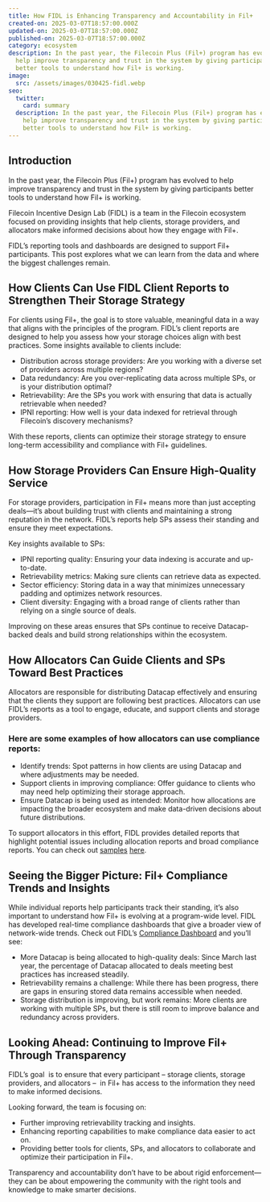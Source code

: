 ```yaml
---
title: How FIDL is Enhancing Transparency and Accountability in Fil+
created-on: 2025-03-07T18:57:00.000Z
updated-on: 2025-03-07T18:57:00.000Z
published-on: 2025-03-07T18:57:00.000Z
category: ecosystem
description: In the past year, the Filecoin Plus (Fil+) program has evolved to
  help improve transparency and trust in the system by giving participants
  better tools to understand how Fil+ is working. 
image:
  src: /assets/images/030425-fidl.webp
seo:
  twitter:
    card: summary
  description: In the past year, the Filecoin Plus (Fil+) program has evolved to
    help improve transparency and trust in the system by giving participants
    better tools to understand how Fil+ is working.
---
```

## Introduction

In the past year, the Filecoin Plus (Fil+) program has evolved to help improve transparency and trust in the system by giving participants better tools to understand how Fil+ is working. 

Filecoin Incentive Design Lab (FIDL) is a team in the Filecoin ecosystem focused on providing insights that help clients, storage providers, and allocators make informed decisions about how they engage with Fil+.

FIDL’s reporting tools and dashboards are designed to support Fil+ participants. This post explores what we can learn from the data and where the biggest challenges remain.

## How Clients Can Use FIDL Client Reports to Strengthen Their Storage Strategy

For clients using Fil+, the goal is to store valuable, meaningful data in a way that aligns with the principles of the program. FIDL’s client reports are designed to help you assess how your storage choices align with best practices. Some insights available to clients include:

* Distribution across storage providers: Are you working with a diverse set of providers across multiple regions?
* Data redundancy: Are you over-replicating data across multiple SPs, or is your distribution optimal?
* Retrievability: Are the SPs you work with ensuring that data is actually retrievable when needed?
* IPNI reporting: How well is your data indexed for retrieval through Filecoin’s discovery mechanisms?

With these reports, clients can optimize their storage strategy to ensure long-term accessibility and compliance with Fil+ guidelines.

## How Storage Providers Can Ensure High-Quality Service

For storage providers, participation in Fil+ means more than just accepting deals—it’s about building trust with clients and maintaining a strong reputation in the network. FIDL’s reports help SPs assess their standing and ensure they meet expectations.

Key insights available to SPs:

* IPNI reporting quality: Ensuring your data indexing is accurate and up-to-date.
* Retrievability metrics: Making sure clients can retrieve data as expected.
* Sector efficiency: Storing data in a way that minimizes unnecessary padding and optimizes network resources.
* Client diversity: Engaging with a broad range of clients rather than relying on a single source of deals.

Improving on these areas ensures that SPs continue to receive Datacap-backed deals and build strong relationships within the ecosystem.

## How Allocators Can Guide Clients and SPs Toward Best Practices

Allocators are responsible for distributing Datacap effectively and ensuring that the clients they support are following best practices. Allocators can use FIDL’s reports as a tool to engage, educate, and support clients and storage providers.

### Here are some examples of how allocators can use compliance reports:

* Identify trends: Spot patterns in how clients are using Datacap and where adjustments may be needed.
* Support clients in improving compliance: Offer guidance to clients who may need help optimizing their storage approach.
* Ensure Datacap is being used as intended: Monitor how allocations are impacting the broader ecosystem and make data-driven decisions about future distributions.

To support allocators in this effort, FIDL provides detailed reports that highlight potential issues including allocation reports and broad compliance reports. You can check out [samples](https://datacapstats.io/allocators/f03019942/reports/857543ca-01cd-4e36-ba04-79e77d13759f) [here](https://compliance.allocator.tech/report/f03018494/1740128613/report.md).

## Seeing the Bigger Picture: Fil+ Compliance Trends and Insights

While individual reports help participants track their standing, it’s also important to understand how Fil+ is evolving at a program-wide level. FIDL has developed real-time compliance dashboards that give a broader view of network-wide trends. Check out FIDL’s [Compliance Dashboard](https://datacapstats.io/compliance-data-portal) and you’ll see:

* More Datacap is being allocated to high-quality deals: Since March last year, the percentage of Datacap allocated to deals meeting best practices has increased steadily.
* Retrievability remains a challenge: While there has been progress, there are gaps in ensuring stored data remains accessible when needed.
* Storage distribution is improving, but work remains: More clients are working with multiple SPs, but there is still room to improve balance and redundancy across providers.

## Looking Ahead: Continuing to Improve Fil+ Through Transparency

FIDL’s goal  is to ensure that every participant – storage clients, storage providers, and allocators –  in Fil+ has access to the information they need to make informed decisions. 

Looking forward, the team is focusing on:

* Further improving retrievability tracking and insights.
* Enhancing reporting capabilities to make compliance data easier to act on.
* Providing better tools for clients, SPs, and allocators to collaborate and optimize their participation in Fil+.

Transparency and accountability don’t have to be about rigid enforcement—they can be about empowering the community with the right tools and knowledge to make smarter decisions.
